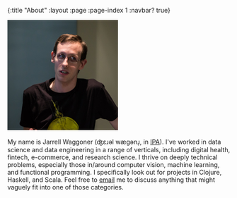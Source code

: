 {:title "About"
 :layout :page
 :page-index 1
 :navbar? true}

<div class="icons-inline">
<a href="mailto:malloc47@gmail.com" class="transparent gmail"> </a>
<a href="https://www.twitter.com/malloc47" class="transparent twitter"> </a>
<a href="https://www.github.com/malloc47" class="transparent github"> </a>
</div>

![Profile Pic](/img/profile.png)

My name is Jarrell Waggoner (ʤɛɹәl wægәnɹ̩, in
[IPA](https://en.wikipedia.org/wiki/IPA)). I've worked in data science
and data engineering in a range of verticals, including digital
health, fintech, e-commerce, and research science. I thrive on deeply
technical problems, especially those in/around computer vision,
machine learning, and functional programming. I specifically look out
for projects in Clojure, Haskell, and Scala. Feel free to
[email](mailto:malloc47@gmail.com) me to discuss anything that might
vaguely fit into one of those categories.

